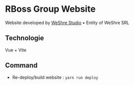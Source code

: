 # RBoss Group Website

Website developed by [WeShre Studio]("https://studio.weshre.com") • Entity of WeShre SRL

## Technologie
Vue + Vite

## Command
- Re-deploy/build website :
```yarn run deploy```